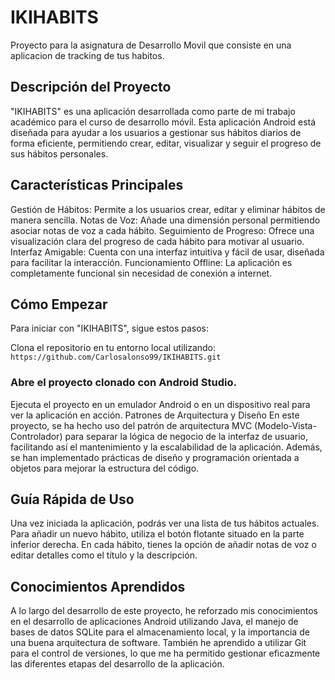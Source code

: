 # IKIHABITS
Proyecto para la asignatura de Desarrollo Movil que consiste en una aplicacion de tracking de tus habitos.

## Descripción del Proyecto
"IKIHABITS" es una aplicación desarrollada como parte de mi trabajo académico para el curso de desarrollo móvil. Esta aplicación Android está diseñada para ayudar a los usuarios a gestionar sus hábitos diarios de forma eficiente, permitiendo crear, editar, visualizar y seguir el progreso de sus hábitos personales.

## Características Principales
Gestión de Hábitos: Permite a los usuarios crear, editar y eliminar hábitos de manera sencilla.
Notas de Voz: Añade una dimensión personal permitiendo asociar notas de voz a cada hábito.
Seguimiento de Progreso: Ofrece una visualización clara del progreso de cada hábito para motivar al usuario.
Interfaz Amigable: Cuenta con una interfaz intuitiva y fácil de usar, diseñada para facilitar la interacción.
Funcionamiento Offline: La aplicación es completamente funcional sin necesidad de conexión a internet.

## Cómo Empezar
Para iniciar con "IKIHABITS", sigue estos pasos:

Clona el repositorio en tu entorno local utilizando:
`https://github.com/Carlosalonso99/IKIHABITS.git`
### Abre el proyecto clonado con Android Studio.
Ejecuta el proyecto en un emulador Android o en un dispositivo real para ver la aplicación en acción.
Patrones de Arquitectura y Diseño
En este proyecto, se ha hecho uso del patrón de arquitectura MVC (Modelo-Vista-Controlador) para separar la lógica de negocio de la interfaz de usuario, facilitando así el mantenimiento y la escalabilidad de la aplicación. Además, se han implementado prácticas de diseño y programación orientada a objetos para mejorar la estructura del código.

## Guía Rápida de Uso
Una vez iniciada la aplicación, podrás ver una lista de tus hábitos actuales. Para añadir un nuevo hábito, utiliza el botón flotante situado en la parte inferior derecha. En cada hábito, tienes la opción de añadir notas de voz o editar detalles como el título y la descripción.

## Conocimientos Aprendidos
A lo largo del desarrollo de este proyecto, he reforzado mis conocimientos en el desarrollo de aplicaciones Android utilizando Java, el manejo de bases de datos SQLite para el almacenamiento local, y la importancia de una buena arquitectura de software. También he aprendido a utilizar Git para el control de versiones, lo que me ha permitido gestionar eficazmente las diferentes etapas del desarrollo de la aplicación.
